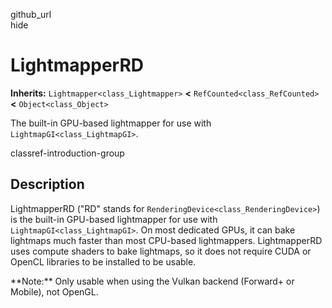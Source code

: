 github\_url  
hide

# LightmapperRD

**Inherits:** `Lightmapper<class_Lightmapper>` **&lt;**
`RefCounted<class_RefCounted>` **&lt;** `Object<class_Object>`

The built-in GPU-based lightmapper for use with
`LightmapGI<class_LightmapGI>`.

classref-introduction-group

## Description

LightmapperRD ("RD" stands for `RenderingDevice<class_RenderingDevice>`)
is the built-in GPU-based lightmapper for use with
`LightmapGI<class_LightmapGI>`. On most dedicated GPUs, it can bake
lightmaps much faster than most CPU-based lightmappers. LightmapperRD
uses compute shaders to bake lightmaps, so it does not require CUDA or
OpenCL libraries to be installed to be usable.

\*\*Note:\*\* Only usable when using the Vulkan backend (Forward+ or
Mobile), not OpenGL.
